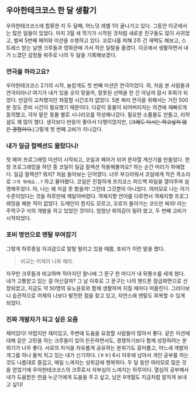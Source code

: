 ## 우아한테크코스 한 달 생활기

우아한테크코스에 합류한 지 두 달째, 어느덧 레벨 1이 끝나가고 있다. 그동안 이곳에서는 많은 일들이 있었다.
마치 3월 새 학기가 시작된 것처럼 새로운 친구들도 많이 사귀었고, 벌써 5번째 페어와 미션을 수행하고 있다.
코로나를 피해 2주 간 재택도 해보고, 스트레스 받는 날엔 크루들과 영화관에 가서 작은 일탈을 즐겼다.
이곳에서 생활하면서 내가 느꼈던 감정들 위주로 나의 두 달을 기록해보겠다.

### 연극을 하라고요?

우아한테크코스 2기의 시작, 놀랍게도 첫 번째 미션은 연극이었다. 
와, 처음 본 사람들과 연극이라니! 여기가 내가 있을 곳이 맞을까, 
잘못된 선택을 한 건 아닐까 잠시 후회가 되었다. 만감이 교차했지만 좌절할 시간조차 없었다. 
5분 짜리 연극을 위해서는 거진 500분 정도 준비 시간이 필요했기 때문이다. 
다같이 동물이 되어버리자는 의견에 재빠르게 동의했고, 각자 맡은 동물 별로 시나리오를 작성해나갔다. 
필요한 소품들도 만들고, 리허설도 꽤 많이 했다. 생각보다 반응이 좋아서 다행이었지만, 
(~~그래도 다시는 하고싶지 않은 경험이다.~~)그렇게 첫 번째 고비가 지나갔다.

### 내가 일급 컬렉션도 몰랐다니!

첫 페어 프로그래밍 미션이 시작되고, 코일과 페어가 되어 문자열 계산기를 만들었다. 
한창 프로그래밍을 하던 중 코일이 일급 컬렉션 적용해볼까요? 하는 순간 머리가 하얘졌다. 
일급 컬렉션? 뭐지? 처음 들어보는 단어였다. 너무 부끄러워서 코일에게 작은 목소리로 
`그게 뭐에요..?` 하고 물어봤다. 코일은 친절하게 프리코스 피드백 파일을 열어주며 설명해주었다. 
아, 나는 왜 저걸 못 봤을까! 그런데 그것뿐이 아니었다. 여러모로 나는 아기 수준이었다는 
것을 하루만에 깨달아버렸다. 객체지향 언어를 다루면서 객체지향 프로그래밍을 해본 적이 없었다. 
도메인이 뭔지도 모르고, 오로지 돌아가는 코드만 짜자! 라는 주먹구구 식의 개발을 하고 있었던 것이다. 
엄청난 회의감이 밀려 왔고, 두 번째 고비가 시작되었다.

### 포비 명언으로 멘탈 부여잡기

그렇게 하루종일 자괴감으로 탈탈 털리고 있을 때쯤, 포비가 이런 말을 했다. 
> 비교는 어제의 나와 해라.

자꾸만 크루들과 비교하며 작아지던 찰나에 그 문구 한 마디가 
내 뒤통수를 세게 쳤다. 내가 고통받고 있는 걸 아신걸까? 그 날 이후로 그 문구는 
나의 핸드폰 잠금화면으로 선정되었고, 지금도 약 50명의 유노윤호와 함께 생활하며 지칠 때마다 떠올린다. 
그러다보니 습관적으로 어제의 나보다 발전한 점을 찾고 있고, 자연스레 멘탈도 회복할 수 있게 되었다.

### 진짜 개발자가 되고 싶은 요즘

재미있다! 어렵지만 재미있고, 주변에 도움을 요청할 사람들이 많아서 좋다. 
같은 미션에 대해 같은 고민을 하는 크루들이 있어 든든하면서도, 경쟁하기보다 함께 성장하려는 분위기가 너무 좋다. 
서로의 지식을 자유롭게 공유하는 분위기도 흥미롭고, 어느새 개발자 개그를 하나 둘씩 치고 있는 내가 신기하다.
 (ㅎㅎ) 6시 이후에 남아서 개인 공부를 하는 것도 나름대로 즐겁고, 매일 느껴지는 성취감에 행복하다. 
두 달 동안 여러모로 많은 것을 얻었기에 우아한테크코스의 크루로서 자부심이 느껴지는 하루이다.
 열심히 공부해서 내가 도움받은 만큼 누군가에게 도움을 주고 싶고, 남은 9개월도 지금처럼 알차게 보내고 싶다!